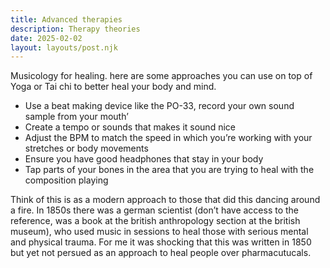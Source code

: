 ```yaml
---
title: Advanced therapies
description: Therapy theories
date: 2025-02-02
layout: layouts/post.njk
---
```


Musicology for healing. here are some approaches you can use on top of Yoga or Tai chi to better heal your body and mind.

- Use a beat making device like the PO-33, record your own sound sample from your mouth’
- Create a tempo or sounds that makes it sound nice
- Adjust the BPM to match the speed in which you’re working with your stretches or body movements
- Ensure you have good headphones that stay in your body
- Tap parts of your bones in the area that you are trying to heal with the composition playing

Think of this is as a modern approach to those that did this dancing around a fire. In 1850s there was a german scientist (don’t have access to the reference, was a book at the british anthropology section at the british museum), who used music in sessions to heal those with serious mental and physical trauma. For me it was shocking that this was written in 1850 but yet not persued as an approach to heal people over pharmacutucals. 
